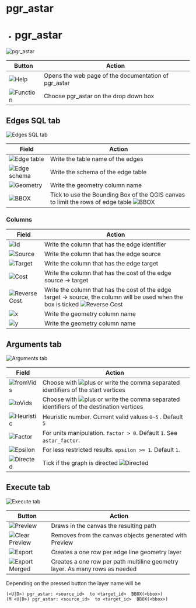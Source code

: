 # pgr_astar

- # pgr_astar
![pgr_astar](../img/functions/f_pgr_astar.png)

|Button|Action|
| ----------- | --------- |
|![Help](../img/functions/helpButton.png)|Opens the web page of the documentation of pgr_astar|
|![Function](../img/functions/astar.png)| Choose pgr_astar on the drop down box|

## Edges SQL tab
![Edges SQL tab](../img/tabs/edges_SQL/astar_edgesSQL.png)

|Field|Action|
| ----------- | --------- |
|![Edge table](../img/fields/edgesSQL_fields/edge_table.png)| Write the table name of the edges|
|![Edge schema](../img/fields/edgesSQL_fields/edge_schema.png)|Write the schema of the edge table|
|![Geometry](../img/fields/edgesSQL_fields/geometry.png)|Write the geometry column name|
|![BBOX](../img/fields/edgesSQL_fields/BBOX.png)|Tick to use the  Bounding Box of the QGIS canvas to limit the rows of edge table ![BBOX](../img/fields/edgesSQL_fields/BBOXon.png)|

### Columns

|Field|Action|
| ----------- | --------- |
|![Id](../img/fields/edgesSQL_fields/columns/Id.png)| Write the column that has the edge identifier|
|![Source](../img/fields/edgesSQL_fields/columns/source.png)|Write the column that has the edge source|
|![Target](../img/fields/edgesSQL_fields/columns/target.png)|Write the column that has the edge target|
|![Cost](../img/fields/edgesSQL_fields/columns/cost.png)|Write the column that has the cost of the edge source -> target|
|![Reverse Cost](../img/fields/edgesSQL_fields/columns/reverseCostOFF.png)|Write the column that has the cost of the edge target -> source, the column will be used when the box is ticked ![Reverse Cost](../img/fields/edgesSQL_fields/columns/reverseCost.png)|
|![x](../img/fields/edgesSQL_fields/columns/x1.png)|Write the geometry column name|
|![y](../img/fields/edgesSQL_fields/columns/y1.png)|Write the geometry column name|

## Arguments tab
![Arguments tab](../img/tabs/arguments/arguments_astar.png)

|Field|Action|
| ----------- | --------- |
|![fromVids](../img/fields/arguments/astar-dijkstra_fromVids.png)| Choose with ![plus](../img/tabs/arguments/plus_button.png) or write the comma separated identifiers of the start vertices|
|![toVids](../img/fields/arguments/astar-dijkstra_toVids.png)|Choose with ![plus](../img/tabs/arguments/plus_button.png) or write the comma separated identifiers of the destination vertices|
|![Heuristic](../img/fields/arguments/astar_heuristic.png)| Heuristic number. Current valid values `0~5` . Default ``5``|
|![Factor](../img/fields/arguments/astar_factor.png)| For units manipulation.  `factor > 0`.  Default  ``1``. See  `astar_factor`.|
|![Epsilon](../img/fields/arguments/astar_epsilon.png)| For less restricted results. `epsilon >= 1`.  Default ``1``.|
|![Directed](../img/fields/arguments/directedOFF.png)| Tick if the graph is directed ![Directed](../img/fields/arguments/directedON.png)|

## Execute tab 
![Execute tab](../img/tabs/execute/execute.png)

|Button|Action|
| ----------- | --------- |
|![Preview](../img/buttons/execute/preview.png)| Draws in the canvas the resulting path |
|![Clear Preview](../img/buttons/execute/clearpreview.png)| Removes from the canvas objects generated with Preview|
|![Export](../img/buttons/execute/export.png)| Creates a one row per edge line geometry layer|
|![Export Merged](../img/buttons/execute/exportmergedON.png)| Creates a one row per path multiline geometry layer. As many rows as needed|


Depending on the pressed button the layer name will be 
```
(<U|D>) pgr_astar: <source_id>  to <target_id>  BBOX(<bbox>)
(M <U|D>) pgr_astar: <source_id>  to <target_id>  BBOX(<bbox>)
```